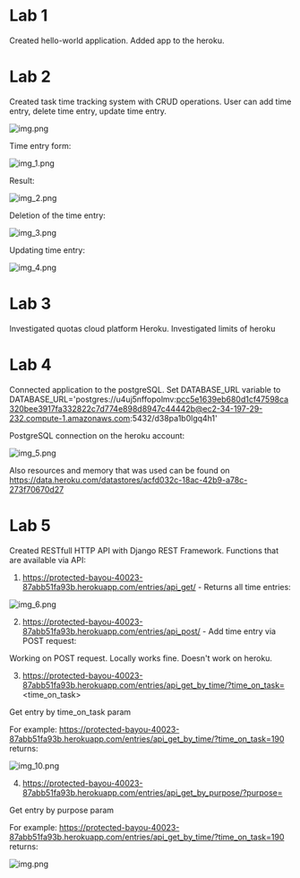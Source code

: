 # Lab 1

Created hello-world application. Added app to the heroku.

# Lab 2

Created task time tracking system with CRUD operations. User can add time entry, delete time entry, update time
entry.

![img.png](images/img.png)

Time entry form:

![img_1.png](images/img_1.png)

Result:

![img_2.png](images/img_2.png)

Deletion of the time entry:

![img_3.png](images/img_3.png)

Updating time entry:

![img_4.png](images/img_4.png)

# Lab 3

Investigated quotas cloud platform Heroku. Investigated limits of heroku

# Lab 4

Connected application to the postgreSQL. Set DATABASE_URL variable to DATABASE_URL='postgres://u4uj5nffopolmv:pcc5e1639eb680d1cf47598ca320bee3917fa332822c7d774e898d8947c44442b@ec2-34-197-29-232.compute-1.amazonaws.com:5432/d38pa1b0lgq4h1'

PostgreSQL connection on the heroku account:

![img_5.png](images/img_5.png)

Also resources and memory that was used can be found on https://data.heroku.com/datastores/acfd032c-18ac-42b9-a78c-273f70670d27

# Lab 5

Created RESTfull HTTP API with Django REST Framework. Functions that are available via API:

1. https://protected-bayou-40023-87abb51fa93b.herokuapp.com/entries/api_get/ - Returns all time entries:

![img_6.png](images/img_6.png)

2. https://protected-bayou-40023-87abb51fa93b.herokuapp.com/entries/api_post/ - Add time entry via POST request:

Working on POST request. Locally works fine. Doesn't work on heroku.

3. https://protected-bayou-40023-87abb51fa93b.herokuapp.com/entries/api_get_by_time/?time_on_task=<time_on_task>

Get entry by time_on_task param

For example: https://protected-bayou-40023-87abb51fa93b.herokuapp.com/entries/api_get_by_time/?time_on_task=190 returns:

![img_10.png](images/img_10.png)

4. https://protected-bayou-40023-87abb51fa93b.herokuapp.com/entries/api_get_by_purpose/?purpose=<purpose>

Get entry by purpose param

For example: https://protected-bayou-40023-87abb51fa93b.herokuapp.com/entries/api_get_by_time/?time_on_task=190 returns:

![img.png](images/img.png)